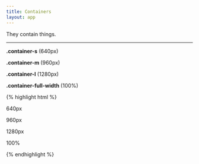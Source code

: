 ```yaml
---
title: Containers
layout: app
---
```


<p class="t-4">They contain things.</p>

<hr />


<div class="container-s bg-c-g200 p-4 m-bottom-4 u-border-radius">
	<p><strong>.container-s</strong> (640px)</p>
</div>

<div class="container-m bg-c-g200 p-4 m-bottom-4 u-border-radius">
	<p><strong>.container-m</strong> (960px)</p>
</div>


<div class="container-l bg-c-g200 p-4 m-bottom-4 u-border-radius">
	<p><strong>.container-l</strong> (1280px)</p>
</div>

<div class="container-full-width bg-c-g200 p-4 m-bottom-4 u-border-radius">
	<p><strong>.container-full-width</strong> (100%)</p>
</div>


{% highlight html %}
<div class="container-s">
	<p>640px</p>
</div>
<div class="container-m">
	<p>960px</p>
</div>
<div class="container-l">
	<p>1280px</p>
</div>
<div class="container-full-width">
	<p>100%</p>
</div>
{% endhighlight %}
